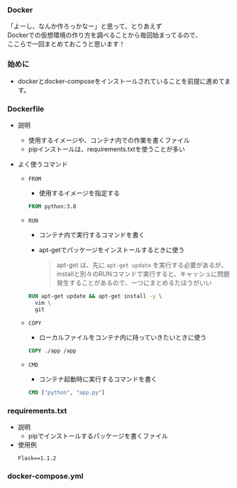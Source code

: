 ### Docker

「よーし、なんか作ろっかなー」と思って、とりあえず  
Dockerでの仮想環境の作り方を調べることから毎回始まってるので、  
ここらで一回まとめておこうと思います！

### 始めに
- dockerとdocker-composeをインストールされていることを前提に進めてます。

### Dockerfile
- 説明
  - 使用するイメージや、コンテナ内での作業を書くファイル
  - pipインストールは、requirements.txtを使うことが多い

- よく使うコマンド
  - `FROM`
    - 使用するイメージを指定する

    ```Dockerfile
    FROM python:3.8
    ```

  - `RUN`
    - コンテナ内で実行するコマンドを書く
    - apt-getでパッケージをインストールするときに使う

      > apt-get は、先に `apt-get update` を実行する必要があるが、
      > installと別々のRUNコマンドで実行すると、キャッシュに問題発生することがあるので、一つにまとめるたほうがいい

    ```Dockerfile
    RUN apt-get update && apt-get install -y \
      vim \
      git
    ```

  - `COPY`
    - ローカルファイルをコンテナ内に持っていきたいときに使う

    ```Dockerfile
    COPY ./app /app
    ```

  - `CMD`
    - コンテナ起動時に実行するコマンドを書く

    ```Dockerfile
    CMD ["python", "app.py"]
    ```

### requirements.txt
- 説明
  - pipでインストールするパッケージを書くファイル
- 使用例
  ```
  Flask==1.1.2
  ```



### docker-compose.yml
